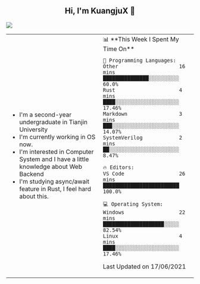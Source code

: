 <h2 align="center"> Hi, I'm KuangjuX 👋 </h2>
<p><img src="https://w.wallhaven.cc/full/nz/wallhaven-nz1e8j.jpg"></p>
<table>
    <tr>
        <td valign="center" width="50%">
            <ul>
                <li>I'm a second-year undergraduate in Tianjin University</li>
                <li>I'm currently working in OS now.</li>
                <li>I'm interested in Computer System and I have a little knowledge about Web Backend</li>
                <li>I'm studying async/await feature in Rust, I feel hard about this.</li>
            </ul>
        </td>
       <td valign="top" width="50%">
<!--START_SECTION:waka-->
📊 **This Week I Spent My Time On** 

```text
💬 Programming Languages: 
Other                    16 mins             ███████████████░░░░░░░░░░   60.0% 
Rust                     4 mins              ████░░░░░░░░░░░░░░░░░░░░░   17.46% 
Markdown                 3 mins              ███░░░░░░░░░░░░░░░░░░░░░░   14.07% 
SystemVerilog            2 mins              ██░░░░░░░░░░░░░░░░░░░░░░░   8.47%

🔥 Editors: 
VS Code                  26 mins             █████████████████████████   100.0%

💻 Operating System: 
Windows                  22 mins             ████████████████████░░░░░   82.54% 
Linux                    4 mins              ████░░░░░░░░░░░░░░░░░░░░░   17.46%

```


 Last Updated on 17/06/2021
<!--END_SECTION:waka-->
</td></tr>
</table>


